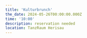 ```yaml
---
title: 'Kulturbrunch'
the_date: 2024-05-26T00:00:00.000Z
time: '10:00'
description: reservation needed
location: TanzRaum Herisau
---
```


